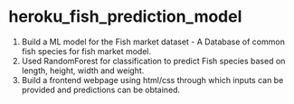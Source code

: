 # heroku_fish_prediction_model

1.	Build a ML model for the Fish market dataset - A Database of common fish species for fish market model.
2.	Used RandomForest for classification to predict Fish species based on length, height, width and weight.
3.	Build a frontend webpage using html/css through which inputs can be provided and predictions can be obtained. 
